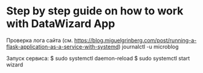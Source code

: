 # Step by step guide on how to work with DataWizard App

Проверка лога сайта (см. <https://blog.miguelgrinberg.com/post/running-a-flask-application-as-a-service-with-systemd>)
journalctl -u microblog

Запуск сервиса:
$ sudo systemctl daemon-reload
$ sudo systemctl start wizard
